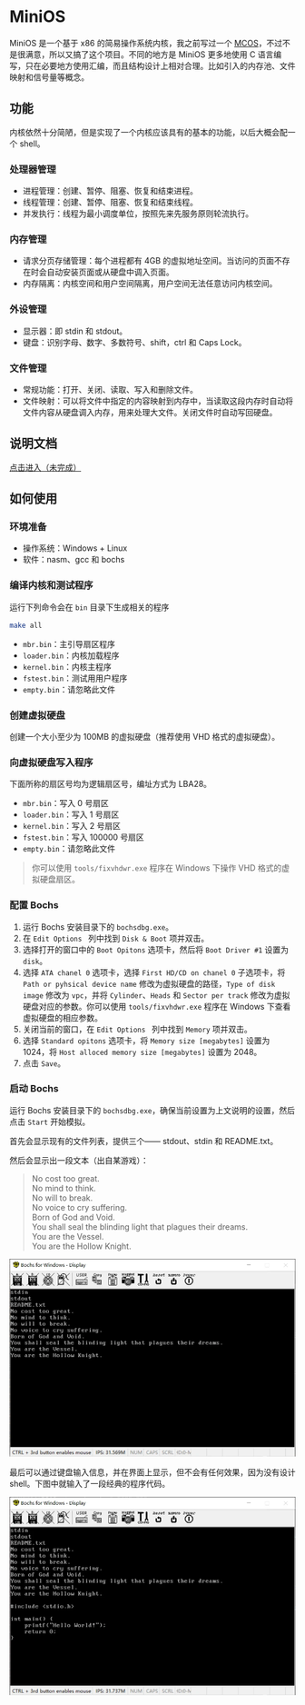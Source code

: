 # MiniOS

MiniOS 是一个基于 x86 的简易操作系统内核，我之前写过一个 [MCOS](https://github.com/ADD-SP/MCOS)，不过不是很满意，所以又搞了这个项目。不同的地方是 MiniOS 更多地使用 C 语言编写，只在必要地方使用汇编，而且结构设计上相对合理。比如引入的内存池、文件映射和信号量等概念。

## 功能

内核依然十分简陋，但是实现了一个内核应该具有的基本的功能，以后大概会配一个 shell。

### 处理器管理

* 进程管理：创建、暂停、阻塞、恢复和结束进程。
* 线程管理：创建、暂停、阻塞、恢复和结束线程。
* 并发执行：线程为最小调度单位，按照先来先服务原则轮流执行。

### 内存管理

* 请求分页存储管理：每个进程都有 4GB 的虚拟地址空间。当访问的页面不存在时会自动安装页面或从硬盘中调入页面。
* 内存隔离：内核空间和用户空间隔离，用户空间无法任意访问内核空间。

### 外设管理

* 显示器：即 stdin 和 stdout。
* 键盘：识别字母、数字、多数符号、shift，ctrl 和 Caps Lock。

### 文件管理

* 常规功能：打开、关闭、读取、写入和删除文件。
* 文件映射：可以将文件中指定的内容映射到内存中，当读取这段内存时自动将文件内容从硬盘调入内存，用来处理大文件。关闭文件时自动写回硬盘。

## 说明文档

[点击进入（未完成）](docs/README.md)

## 如何使用

### 环境准备

* 操作系统：Windows + Linux
* 软件：nasm、gcc 和 bochs

### 编译内核和测试程序

运行下列命令会在 `bin` 目录下生成相关的程序

```bash
make all
```

* `mbr.bin`：主引导扇区程序
* `loader.bin`：内核加载程序
* `kernel.bin`：内核主程序
* `fstest.bin`：测试用用户程序
* `empty.bin`：请忽略此文件

### 创建虚拟硬盘

创建一个大小至少为 100MB 的虚拟硬盘（推荐使用 VHD 格式的虚拟硬盘）。

### 向虚拟硬盘写入程序

下面所称的扇区号均为逻辑扇区号，编址方式为 LBA28。

* `mbr.bin`：写入 0 号扇区
* `loader.bin`：写入 1 号扇区
* `kernel.bin`：写入 2 号扇区
* `fstest.bin`：写入 100000 号扇区
* `empty.bin`：请忽略此文件

> 你可以使用 `tools/fixvhdwr.exe` 程序在 Windows 下操作 VHD 格式的虚拟硬盘扇区。

### 配置 Bochs

1. 运行 Bochs 安装目录下的 `bochsdbg.exe`。
2. 在 `Edit Options ` 列中找到 `Disk & Boot` 项并双击。
3. 选择打开的窗口中的 `Boot Opitons` 选项卡，然后将 `Boot Driver #1` 设置为 `disk`。
4. 选择 `ATA chanel 0` 选项卡，选择 `First HD/CD on chanel 0` 子选项卡，将 `Path or pyhsical device name` 修改为虚拟硬盘的路径，`Type of disk image` 修改为 `vpc`，并将 `Cylinder`、`Heads` 和 `Sector per track` 修改为虚拟硬盘对应的参数。你可以使用 `tools/fixvhdwr.exe` 程序在 Windows 下查看虚拟硬盘的相应参数。
5. 关闭当前的窗口，在 `Edit Options ` 列中找到 `Memory` 项并双击。
6. 选择 `Standard opitons` 选项卡，将 `Memory size [megabytes]` 设置为 1024，将 `Host alloced memory size [megabytes]` 设置为 2048。
7. 点击 `Save`。

### 启动 Bochs

运行 Bochs 安装目录下的 `bochsdbg.exe`，确保当前设置为上文说明的设置，然后点击 `Start` 开始模拟。

首先会显示现有的文件列表，提供三个—— stdout、stdin 和 README.txt。

然后会显示出一段文本（出自某游戏）：

> No cost too great.<br>No mind to think.<br>No will to break.<br>No voice to cry suffering.<br>Born of God and Void.<br>You shall seal the blinding light that plagues their dreams.<br>You are the Vessel.<br>You are the Hollow Knight.

![0](img/0.webp)

最后可以通过键盘输入信息，并在界面上显示，但不会有任何效果，因为没有设计 shell。下图中就输入了一段经典的程序代码。

![1](img/1.webp)



